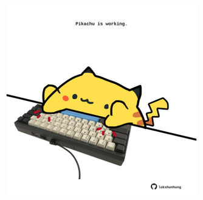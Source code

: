 <!-- built at 11/07/2025, 18:00:38 UTC -->
<p align="center">
  <img width="500" height="500" src="./ReadmeImage.svg">
</p>
